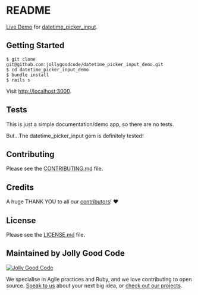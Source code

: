 # README

[Live Demo](https://datetime-picker-input.herokuapp.com/) for [datetime_picker_input](https://github.com/jollygoodcode/datetime_picker_input).

## Getting Started

```
$ git clone git@github.com:jollygoodcode/datetime_picker_input_demo.git
$ cd datetime_picker_input_demo
$ bundle install
$ rails s
```

Visit <http://localhost:3000>.

## Tests

This is just a simple documentation/demo app, so there are no tests.

But...The datetime_picker_input gem is definitely tested!

## Contributing

Please see the [CONTRIBUTING.md](/CONTRIBUTING.md) file.

## Credits

A huge THANK YOU to all our [contributors](https://github.com/jollygoodcode/datetime_picker_input_demo/graphs/contributors)! :heart:

## License

Please see the [LICENSE.md](/LICENSE.md) file.

## Maintained by Jolly Good Code

[![Jolly Good Code](https://cloud.githubusercontent.com/assets/1000669/9362336/72f9c406-46d2-11e5-94de-5060e83fcf83.jpg)](http://www.jollygoodcode.com)

We specialise in Agile practices and Ruby, and we love contributing to open source.
[Speak to us](http://www.jollygoodcode.com/#get-in-touch) about your next big idea, or [check out our projects](http://www.jollygoodcode.com/open-source).
